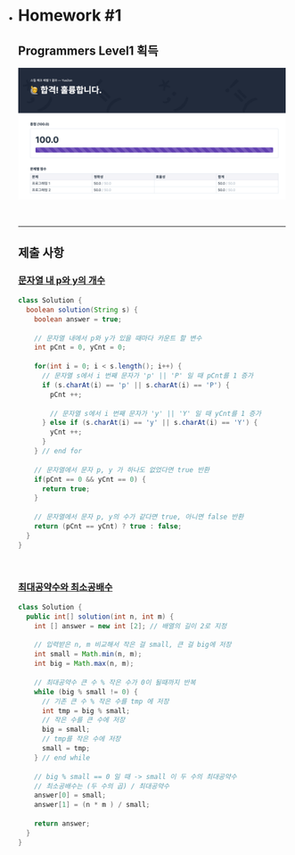 - # Homework #1

  ## Programmers Level1 획득

  ![Homework#1.png](https://github.com/Yus2on/JAVA_TIL/blob/master/Algorithm/5_Homeworks/1/img/Homework%231.png?raw=true)

  

  <br>

  

  -------

  ## 제출 사항

  ### [문자열 내 p와 y의 개수](https://programmers.co.kr/learn/courses/30/lessons/12916)

  ```java
  class Solution {
    boolean solution(String s) {
      boolean answer = true;
  
      // 문자열 내에서 p와 y가 있을 때마다 카운트 할 변수
      int pCnt = 0, yCnt = 0;
  
      for(int i = 0; i < s.length(); i++) {
        // 문자열 s에서 i 번째 문자가 'p' || 'P' 일 때 pCnt를 1 증가
        if (s.charAt(i) == 'p' || s.charAt(i) == 'P') {
          pCnt ++;
  
          // 문자열 s에서 i 번째 문자가 'y' || 'Y' 일 때 yCnt를 1 증가
        } else if (s.charAt(i) == 'y' || s.charAt(i) == 'Y') {
          yCnt ++;
        }
      } // end for
  
      // 문자열에서 문자 p, y 가 하나도 없었다면 true 반환
      if(pCnt == 0 && yCnt == 0) {
        return true;
      }
  
      // 문자열에서 문자 p, y의 수가 같다면 true, 아니면 false 반환
      return (pCnt == yCnt) ? true : false;
    }
  }
  ```

  <br>

  ### [최대공약수와 최소공배수](https://programmers.co.kr/learn/courses/30/lessons/12940)

  ```java
  class Solution {
    public int[] solution(int n, int m) {
      int [] answer = new int [2]; // 배열의 길이 2로 지정
  
      // 입력받은 n, m 비교해서 작은 걸 small, 큰 걸 big에 저장
      int small = Math.min(n, m);
      int big = Math.max(n, m);
  
      // 최대공약수 큰 수 % 작은 수가 0이 될때까지 반복
      while (big % small != 0) {
        // 기존 큰 수 % 작은 수를 tmp 에 저장
        int tmp = big % small;
        // 작은 수를 큰 수에 저장
        big = small;
        // tmp를 작은 수에 저장
        small = tmp;
      } // end while
  
      // big % small == 0 일 때 -> small 이 두 수의 최대공약수
      // 최소공배수는 (두 수의 곱) / 최대공약수
      answer[0] = small;
      answer[1] = (n * m ) / small;
  
      return answer;
    }
  }
  
  ```

  